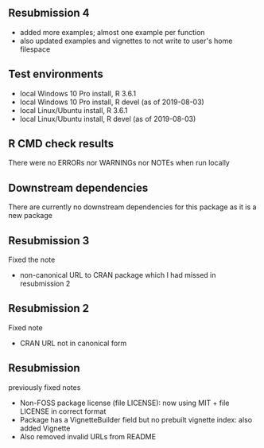 ## Resubmission 4
* added more examples; almost one example per function
* also updated examples and vignettes to not write to user's home filespace

## Test environments
* local Windows 10 Pro install, R 3.6.1
* local Windows 10 Pro install, R devel (as of 2019-08-03)
* local Linux/Ubuntu install, R 3.6.1
* local Linux/Ubuntu install, R devel (as of 2019-08-03)

## R CMD check results
There were no ERRORs nor WARNINGs nor NOTEs when run locally

## Downstream dependencies
There are currently no downstream dependencies for this package as it is a new package

## Resubmission 3
Fixed the note
- non-canonical URL to CRAN package which I had missed in resubmission 2

## Resubmission 2
Fixed note
* CRAN URL not in canonical form

## Resubmission
previously fixed notes 
* Non-FOSS package license (file LICENSE): now using MIT + file LICENSE in correct format
* Package has a VignetteBuilder field but no prebuilt vignette index: also added Vignette
* Also removed invalid URLs from README

